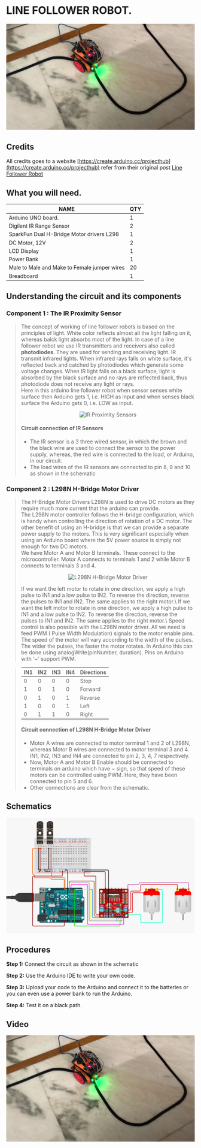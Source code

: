 # LINE FOLLOWER ROBOT.

![Project image](/line-follower-robot/line-follower/images/project-image.png)

## Credits

All credits goes to a website [https://create.arduino.cc/projecthub](https://create.arduino.cc/projecthub)
refer from their original post [Line Follower Robot](https://create.arduino.cc/projecthub/saher-iqbal/line-follower-robot-36516b)

## What you will need.

| NAME                                         | QTY |
| -------------------------------------------- | --- |
| Arduino UNO board.                           | 1   |
| Digilent IR Range Sensor                     | 2   |
| SparkFun Dual H-Bridge Motor drivers L298    | 1   |
| DC Motor, 12V                                | 2   |
| LCD Display                                  | 1   |
| Power Bank                                   | 1   |
| Male to Male and Make to Female jumper wires | 20  |
| Breadboard                                   | 1   |

## Understanding the circuit and its components

### Component 1 : The IR Proximity Sensor

> The concept of working of line follower robots is based on the principles of light. White color reflects almost all the light falling on it, whereas balck light absorbs most of the light. In case of a line follower robot we use IR transmitters and receivers also called **photodiodes**. They are used for sending and receiving light. IR transmit infrared lights. When infrared rays falls on white surface, it's reflected back and catched by photodiodes which generate some voltage changes. When IR light falls on a black surface, light is absorbed by the black surface and no rays are reflected back, thus photodiode does not receive any light or rays.\
> Here in this arduino line follower robot when sensor senses white surface then Arduino gets 1, i.e. HIGH as input and when senses black surface the Arduino gets 0, i.e. LOW as input.
> <br>
> <p align="center"><img src="./line-follower/images/IR-proximity-sensors.avif" alt="IR Proximity Sensors"/></p>
> 
> #### Circuit connection of IR Sensors
>
> - The IR sensor is a 3 three wired sensor, in which the brown and the black wire are used to connect the sensor to the power supply, whereas, the red wire is connected to the load, or Arduino, in our circuit.
> - The load wires of the IR sensors are connected to pin 8, 9 and 10 as shown in the schematic

### Component 2 : L298N H-Bridge Motor Driver

> The H-Bridge Motor Drivers L298N is used to drive DC motors as they require much more current that the arduino can provide.\
> The L298N motor controller follows the H-bridge configuration, which is handy when controlling the direction of rotation of a DC motor. The other benefit of using an H-bridge is that we can provide a separate power supply to the motors. This is very significant especially when using an Arduino board where the 5V power source is simply not enough for two DC motors.\
> We have Motor A and Motor B terminals. These connect to the microcontroller. Motor A connects to terminals 1 and 2 while Motor B connects to terminals 3 and 4.
> <br>
> <p align="center"><img src="./line-follower/images/L298N-H-bridge-Motor-Driver.avif" alt="L298N H-Bridge Motor Driver"></p>
> If we want the left motor to rotate in one direction, we apply a high pulse to IN1 and a low pulse to IN2. To reverse the direction, reverse the pulses to IN1 and IN2. The same applies to the right motor.\
> If we want the left motor to rotate in one direction, we apply a high pulse to IN1 and a low pulse to IN2. To reverse the direction, reverse the pulses to IN1 and IN2. The same applies to the right motor.\
> Speed control is also possible with the L298N motor driver. All we need is feed PWM ( Pulse Width Modulation) signals to the motor enable pins. The speed of the motor will vary according to the width of the pulses. The wider the pulses, the faster the motor rotates. In Arduino this can be done using analogWrite(pinNumber, duration). Pins on Arduino with ‘~’ support PWM.


> | IN1 | IN2 | IN3 | IN4 | Directions |
> | --- | --- | --- | --- | ---------- |
> | 0 | 0 | 0 | 0 | Stop |
> | 1 | 0 | 1 | 0 | Forward |
> | 0 | 1 | 0 | 1 | Reverse |
> | 1 | 0 | 0 | 1 | Left |
> | 0 | 1 | 1 | 0 | Right |
> #### Circuit connection of L298N H-Bridge Motor Driver
> - Motor A wires are connected to motor terminal 1 and 2 of L298N, whereas Motor B wires are connected to motor terminal 3 and 4. IN1, IN2, IN3 and IN4 are connected to pin 2, 3, 4, 7 respectively.
> - Now, Motor A and Motor B Enable should be connected to terminals on arduino which have ~ sign, so that speed of these motors can be controlled using PWM. Here, they have been connected to pin 5 and 6.
> - Other connections are clear from the schematic.

## Schematics

![Line follower robot schematics](/line-follower-robot/line-follower/images/line-follower-robot-schematics.png)

## Procedures

**Step 1:** Connect the circuit as shown in the schematic

**Step 2:** Use the Arduino IDE to write your own code.

**Step 3:** Upload your code to the Arduino and connect it to the batteries or you can even use a power bank to run the Arduino.

**Step 4:** Test it on a black path.

## Video

[![Whatch the of line follower robot video here!](/line-follower-robot/line-follower/images/project-image.png)](https://youtu.be/UrWKS8XJh2Y)
